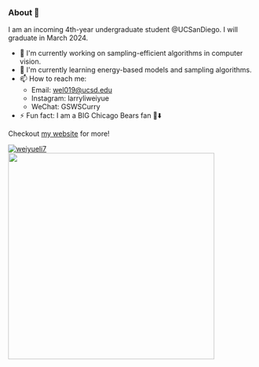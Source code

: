 ### About 💯

I am an incoming 4th-year undergraduate student @UCSanDiego. I will graduate in March 2024.

- 🔭 I'm currently working on sampling-efficient algorithms in computer vision.
- 🌱 I'm currently learning energy-based models and sampling algorithms.
- 📫 How to reach me:
  - Email: wel019@ucsd.edu
  - Instagram: larryliweiyue
  - WeChat: GSWSCurry
- ⚡ Fun fact: I am a BIG Chicago Bears fan 🐻⬇️

Checkout [my website](https://weiyueli7.github.io/) for more!


<div class="repo p-2 text-center">
  <a href="https://github.com/weiyueli7" rel="external nofollow noopener" target="_blank">
    <img class="repo-img-light w-100" alt="weiyueli7" src="https://github-readme-stats.vercel.app/api/?username=weiyueli7&amp;theme=default&amp;show_icons=true">
  </a>
</div>


<tr>
  <td><img src="https://streak-stats.demolab.com?user=weiyueli7&ring=DD6304&theme=jolly" width="420"/> </td>
</tr>


